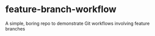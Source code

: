 # feature-branch-workflow
A simple, boring repo to demonstrate Git workflows involving feature branches
